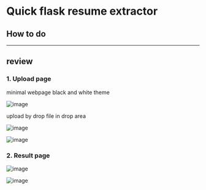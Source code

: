 # Quick flask resume extractor



## How to do

---
## review

### 1. Upload page 

minimal webpage black and white theme  

![image](https://user-images.githubusercontent.com/78832408/217243876-ca98b248-8591-4ef4-8104-2c855a91a5c4.png)

upload by drop file in drop area

![image](https://user-images.githubusercontent.com/78832408/217249788-95887d93-5008-41cd-9e17-4bec4fc5e307.png)



![image](https://user-images.githubusercontent.com/78832408/217249911-4494aaee-d14e-4f3f-91a3-409782e53abd.png)
### 2. Result page
![image](https://user-images.githubusercontent.com/78832408/217249517-77cea6ba-c365-483c-a18d-ae2fdf71322b.png)

![image](https://user-images.githubusercontent.com/78832408/217249616-6dc26cb6-8b7e-4337-9852-41f1137919fc.png)

